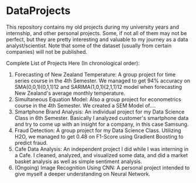 # DataProjects

This repository contains my old projects during my university years and internship, and other personal projects. Some, if not all of them may not be perfect, but they are pretty interesting and valuable to my journey as a data analyst/scientist. Note that some of the dataset (usually from certain companies) will not be published.

Complete List of Projects Here (In chronological order):
1. Forecasting of New Zealand Temperature: A group project for time series course in the 4th Semester. We managed to get 94% accuracy on SMA(0,0,1)(0,1,1)12 and SARIMA(1,0,1)(2,1,1)12 model when forecasting New Zealand's average monthly temperature.
2. Simultaneous Equation Model: Also a group project for econometrics course in the 4th Semester. We created a SEM Model of....
3. Smartphone Brand Analysis: An individual project for my Data Science Class in 6th Semester. Basically I analyzed customer's smartphone data and try to come up with an insight for a company, in this case Samsung. 
4. Fraud Detection: A group project for my Data Science Class. Utilizing H2O, we managed to get 0.48 on F1-Score using Gradient Boosting to predict fraud.
5. Cafe Data Analysis: An independent project I did while I was interning in a Cafe. I cleaned, analyzed, and visualized some data, and did a market basket analysis as well as simple sentiment analysis.
6. (Ongoing) Image Recognition Using CNN: A personal project intended to give myself a deeper understanding on Neural Network.
